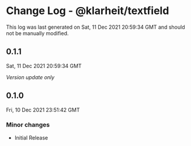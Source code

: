 # Change Log - @klarheit/textfield

This log was last generated on Sat, 11 Dec 2021 20:59:34 GMT and should not be manually modified.

## 0.1.1
Sat, 11 Dec 2021 20:59:34 GMT

_Version update only_

## 0.1.0
Fri, 10 Dec 2021 23:51:42 GMT

### Minor changes

- Initial Release

